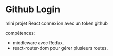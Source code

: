 # Github Login
mini projet React
connexion avec un token github 

compétences:
- middleware avec Redux.
- react-router-dom pour gérer plusieurs routes.



